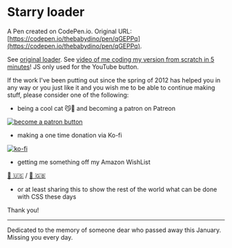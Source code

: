 # Starry loader

A Pen created on CodePen.io. Original URL: [https://codepen.io/thebabydino/pen/qGEPPq](https://codepen.io/thebabydino/pen/qGEPPq).

See [original loader](https://codepen.io/SofiaSergio/pres/OzVbpo). See [video of me coding my version from scratch in 5 minutes](https://www.youtube.com/watch?v=XNsEJ5h9y68)! JS only used for the YouTube button.

If the work I've been putting out since the spring of 2012 has helped you in any way or you just like it and you wish me to be able to continue making stuff, please consider one of the following:

* being a cool cat 😼🎩 and becoming a patron on Patreon

[![become a patron button](https://assets.codepen.io/2017/btn_patreon.png)](https://www.patreon.com/anatudor)

* making a one time donation via Ko-fi

[![ko-fi](https://assets.codepen.io/2017/btn_kofi.svg)](https://ko-fi.com/anatudor)

* getting me something off my Amazon WishList 

[🎁 🇺🇸](https://www.amazon.com/gp/registry/wishlist/2Y3C4722GXH0I/) / [🎁 🇬🇧](https://www.amazon.co.uk/gp/registry/wishlist/2I25W7U0KADSR/)

* or at least sharing this to show the rest of the world what can be done with CSS these days

Thank you!

---

Dedicated to the memory of someone dear who passed away this January. Missing you every day.